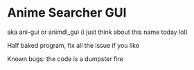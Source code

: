 # Anime Searcher GUI
aka ani-gui or animdl_gui (i just think about this name today lol)

Half baked program, fix all the issue if you like

Known bugs: the code is a dumpster fire
